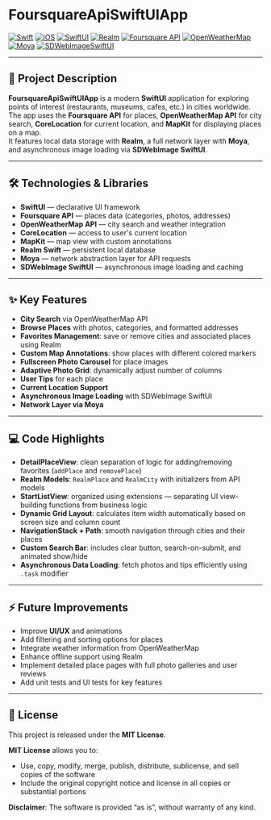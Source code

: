 # FoursquareApiSwiftUIApp

[![Swift](https://img.shields.io/badge/Swift-5.9-orange?logo=swift)](https://swift.org)
[![iOS](https://img.shields.io/badge/iOS-17-blue?logo=apple)](https://developer.apple.com/ios/)
[![SwiftUI](https://img.shields.io/badge/SwiftUI-yes-brightgreen?logo=swift)](https://developer.apple.com/xcode/swiftui/)
[![Realm](https://img.shields.io/badge/Realm-Database-blueviolet)](https://realm.io/)
[![Foursquare API](https://img.shields.io/badge/Foursquare-API-lightgrey)](https://developer.foursquare.com/)
[![OpenWeatherMap](https://img.shields.io/badge/OpenWeatherMap-API-lightblue)](https://openweathermap.org/api)
[![Moya](https://img.shields.io/badge/Moya-Networking-lightgrey)](https://github.com/Moya/Moya)
[![SDWebImageSwiftUI](https://img.shields.io/badge/SDWebImage-SwiftUI-lightblue)](https://github.com/SDWebImage/SDWebImageSwiftUI)

---

## 📱 Project Description

**FoursquareApiSwiftUIApp** is a modern **SwiftUI** application for exploring points of interest (restaurants, museums, cafes, etc.) in cities worldwide.  
The app uses the **Foursquare API** for places, **OpenWeatherMap API** for city search, **CoreLocation** for current location, and **MapKit** for displaying places on a map.  
It features local data storage with **Realm**, a full network layer with **Moya**, and asynchronous image loading via **SDWebImage SwiftUI**.

---

## 🛠 Technologies & Libraries

- **SwiftUI** — declarative UI framework  
- **Foursquare API** — places data (categories, photos, addresses)  
- **OpenWeatherMap API** — city search and weather integration  
- **CoreLocation** — access to user's current location  
- **MapKit** — map view with custom annotations  
- **Realm Swift** — persistent local database  
- **Moya** — network abstraction layer for API requests  
- **SDWebImage SwiftUI** — asynchronous image loading and caching  

---

## ✨ Key Features

- **City Search** via OpenWeatherMap API  
- **Browse Places** with photos, categories, and formatted addresses  
- **Favorites Management**: save or remove cities and associated places using Realm  
- **Custom Map Annotations**: show places with different colored markers  
- **Fullscreen Photo Carousel** for place images  
- **Adaptive Photo Grid**: dynamically adjust number of columns  
- **User Tips** for each place  
- **Current Location Support**  
- **Asynchronous Image Loading** with SDWebImage SwiftUI  
- **Network Layer via Moya**  

---

## 💻 Code Highlights

- **DetailPlaceView**: clean separation of logic for adding/removing favorites (`addPlace` and `removePlace`)  
- **Realm Models**: `RealmPlace` and `RealmCity` with initializers from API models  
- **StartListView**: organized using extensions — separating UI view-building functions from business logic  
- **Dynamic Grid Layout**: calculates item width automatically based on screen size and column count  
- **NavigationStack + Path**: smooth navigation through cities and their places  
- **Custom Search Bar**: includes clear button, search-on-submit, and animated show/hide  
- **Asynchronous Data Loading**: fetch photos and tips efficiently using `.task` modifier  

---

## ⚡️ Future Improvements

- Improve **UI/UX** and animations  
- Add filtering and sorting options for places  
- Integrate weather information from OpenWeatherMap  
- Enhance offline support using Realm  
- Implement detailed place pages with full photo galleries and user reviews  
- Add unit tests and UI tests for key features  

---

## 📜 License

This project is released under the **MIT License**.  

**MIT License** allows you to:  
- Use, copy, modify, merge, publish, distribute, sublicense, and sell copies of the software  
- Include the original copyright notice and license in all copies or substantial portions  

**Disclaimer**: The software is provided “as is”, without warranty of any kind.
